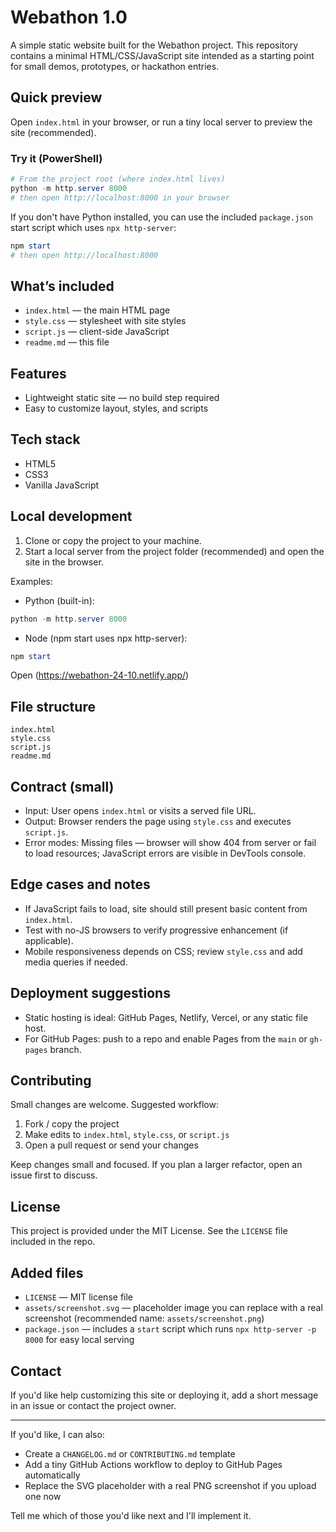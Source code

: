 # Webathon 1.0

A simple static website built for the Webathon project. This repository contains a minimal HTML/CSS/JavaScript site intended as a starting point for small demos, prototypes, or hackathon entries.

## Quick preview

Open `index.html` in your browser, or run a tiny local server to preview the site (recommended).

### Try it (PowerShell)

```powershell
# From the project root (where index.html lives)
python -m http.server 8000
# then open http://localhost:8000 in your browser
```

If you don't have Python installed, you can use the included `package.json` start script which uses `npx http-server`:

```powershell
npm start
# then open http://localhost:8000
```

## What’s included

- `index.html` — the main HTML page
- `style.css` — stylesheet with site styles
- `script.js` — client-side JavaScript
- `readme.md` — this file

## Features

- Lightweight static site — no build step required
- Easy to customize layout, styles, and scripts

## Tech stack

- HTML5
- CSS3
- Vanilla JavaScript

## Local development

1. Clone or copy the project to your machine.
2. Start a local server from the project folder (recommended) and open the site in the browser.

Examples:

- Python (built-in):

```powershell
python -m http.server 8000
```

- Node (npm start uses npx http-server):

```powershell
npm start
```

Open (https://webathon-24-10.netlify.app/)

## File structure

```
index.html
style.css
script.js
readme.md
```

## Contract (small)

- Input: User opens `index.html` or visits a served file URL.
- Output: Browser renders the page using `style.css` and executes `script.js`.
- Error modes: Missing files — browser will show 404 from server or fail to load resources; JavaScript errors are visible in DevTools console.

## Edge cases and notes

- If JavaScript fails to load, site should still present basic content from `index.html`.
- Test with no-JS browsers to verify progressive enhancement (if applicable).
- Mobile responsiveness depends on CSS; review `style.css` and add media queries if needed.

## Deployment suggestions

- Static hosting is ideal: GitHub Pages, Netlify, Vercel, or any static file host.
- For GitHub Pages: push to a repo and enable Pages from the `main` or `gh-pages` branch.

## Contributing

Small changes are welcome. Suggested workflow:

1. Fork / copy the project
2. Make edits to `index.html`, `style.css`, or `script.js`
3. Open a pull request or send your changes

Keep changes small and focused. If you plan a larger refactor, open an issue first to discuss.

## License

This project is provided under the MIT License. See the `LICENSE` file included in the repo.

## Added files

- `LICENSE` — MIT license file
- `assets/screenshot.svg` — placeholder image you can replace with a real screenshot (recommended name: `assets/screenshot.png`)
- `package.json` — includes a `start` script which runs `npx http-server -p 8000` for easy local serving

## Contact

If you'd like help customizing this site or deploying it, add a short message in an issue or contact the project owner.

---

If you'd like, I can also:

- Create a `CHANGELOG.md` or `CONTRIBUTING.md` template
- Add a tiny GitHub Actions workflow to deploy to GitHub Pages automatically
- Replace the SVG placeholder with a real PNG screenshot if you upload one now

Tell me which of those you'd like next and I'll implement it.

